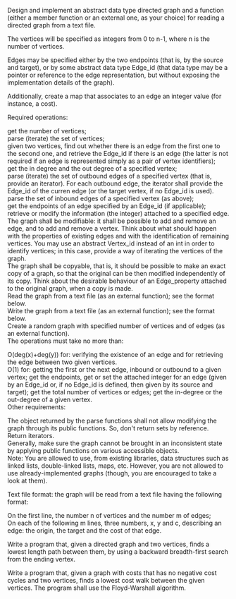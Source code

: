 Design and implement an abstract data type directed graph and a function (either a member function or an external one, as your choice) for reading a directed graph from a text file.

The vertices will be specified as integers from 0 to n-1, where n is the number of vertices.

Edges may be specified either by the two endpoints (that is, by the source and target), or by some abstract data type Edge_id (that data type may be a pointer or reference to the edge representation, but without exposing the implementation details of the graph).

Additionally, create a map that associates to an edge an integer value (for instance, a cost).

Required operations:

get the number of vertices; \
parse (iterate) the set of vertices; \
given two vertices, find out whether there is an edge from the first one to the second one, and retrieve the Edge_id if there is an edge (the latter is not required if an edge is represented simply as a pair of vertex identifiers); \
get the in degree and the out degree of a specified vertex; \
parse (iterate) the set of outbound edges of a specified vertex (that is, provide an iterator). For each outbound edge, the iterator shall provide the Edge_id of the curren edge (or the target vertex, if no Edge_id is used). \
parse the set of inbound edges of a specified vertex (as above); \
get the endpoints of an edge specified by an Edge_id (if applicable); \
retrieve or modify the information (the integer) attached to a specified edge. \
The graph shall be modifiable: it shall be possible to add and remove an edge, and to add and remove a vertex. Think about what should happen with the properties of existing edges and with the identification of remaining vertices. You may use an abstract Vertex_id instead of an int in order to identify vertices; in this case, provide a way of iterating the vertices of the graph. \
The graph shall be copyable, that is, it should be possible to make an exact copy of a graph, so that the original can be then modified independently of its copy. Think about the desirable behaviour of an Edge_property attached to the original graph, when a copy is made. \
Read the graph from a text file (as an external function); see the format below. \
Write the graph from a text file (as an external function); see the format below. \
Create a random graph with specified number of vertices and of edges (as an external function). \
The operations must take no more than: 

O(deg(x)+deg(y)) for: verifying the existence of an edge and for retrieving the edge between two given vertices. \
O(1) for: getting the first or the next edge, inbound or outbound to a given vertex; get the endpoints, get or set the attached integer for an edge (given by an Edge_id or, if no Edge_id is defined, then given by its source and target); get the total number of vertices or edges; get the in-degree or the out-degree of a given vertex. \
Other requirements: 

The object returned by the parse functions shall not allow modifying the graph through its public functions. So, don't return sets by reference. Return iterators. \
Generally, make sure the graph cannot be brought in an inconsistent state by applying public functions on various accessible objects. \
Note: You are allowed to use, from existing libraries, data structures such as linked lists, double-linked lists, maps, etc. However, you are not allowed to use already-implemented graphs (though, you are encouraged to take a look at them). 

Text file format: the graph will be read from a text file having the following format: 

On the first line, the number n of vertices and the number m of edges; \
On each of the following m lines, three numbers, x, y and c, describing an edge: the origin, the target and the cost of that edge. 

Write a program that, given a directed graph and two vertices, finds a lowest length path between them, by using a backward breadth-first search from the ending vertex. 

Write a program that, given a graph with costs that has no negative cost cycles and two vertices, finds a lowest cost walk between the given vertices. The program shall use the Floyd-Warshall algorithm.


